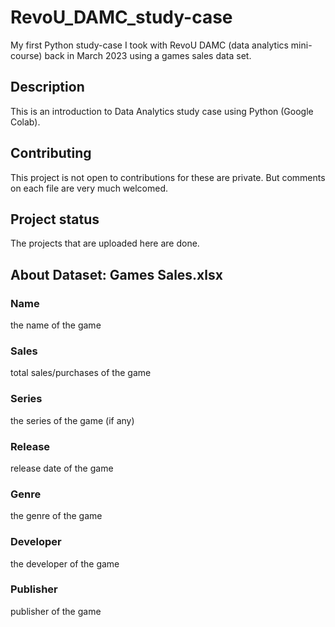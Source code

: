 # RevoU_DAMC_study-case
My first Python study-case I took with RevoU DAMC (data analytics mini-course) back in March 2023 using a games sales data set.

## Description
This is an introduction to Data Analytics study case using Python (Google Colab). 

## Contributing
This project is not open to contributions for these are private. But comments on each file are very much welcomed.

## Project status
The projects that are uploaded here are done.

## About Dataset: Games Sales.xlsx
  ### Name
  the name of the game
  
  ### Sales
  total sales/purchases of the game
  
  ### Series
  the series of the game (if any)
  
  ### Release	
  release date of the game
  
  ### Genre	
  the genre of the game
  
  ### Developer	
  the developer of the game
  
  ### Publisher
  publisher of the game
